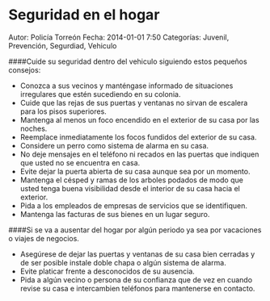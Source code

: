 Seguridad en el hogar
====================

Autor: Policía Torreón
Fecha: 2014-01-01 7:50
Categorías: Juvenil, Prevención, Segurdiad, Vehiculo

####Cuide su seguridad dentro del vehiculo siguiendo estos pequeños consejos:
* Conozca a sus vecinos y manténgase informado de situaciones irregulares que estén sucediendo en su colonia.
* Cuide que las rejas de sus puertas y ventanas no sirvan de escalera para los pisos superiores.
* Mantenga al menos un foco encendido en el exterior de su casa por las noches.
* Reemplace inmediatamente los focos fundidos del exterior de su casa.
* Considere un perro como sistema de alarma en su casa.
* No deje mensajes en el teléfono ni recados en las puertas que indiquen que usted no se encuentra en casa.
* Evite dejar la puerta abierta de su casa aunque sea por un momento.
* Mantenga el césped y ramas de los arboles podados de modo que usted tenga buena visibilidad desde el interior de su casa hacia el exterior.
* Pida a los empleados de empresas de servicios que se identifiquen.
* Mantenga las facturas de sus bienes en un lugar seguro.

####Si se va a ausentar del hogar por algún periodo ya sea por vacaciones o viajes de negocios.
* Asegúrese de dejar las puertas y ventanas de su casa bien cerradas y de ser posible instale doble chapa o algún sistema de alarma.
* Evite platicar frente a desconocidos de su ausencia.
* Pida a algún vecino o persona de su confianza que de vez en cuando revise su casa e intercambien teléfonos para mantenerse en contacto.

